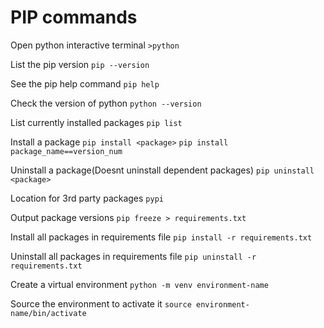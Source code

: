 # PIP commands
Open python interactive terminal
`>python` 

List the pip version
`pip --version`

See the pip help command
`pip help`

Check the version of python
`python --version`

List currently installed packages
`pip list`

Install a package
`pip install <package>`
`pip install package_name==version_num`

Uninstall a package(Doesnt uninstall dependent packages)
`pip uninstall <package>`

Location for 3rd party packages
`pypi`

Output package versions 
`pip freeze > requirements.txt`

Install all packages in requirements file
`pip install -r requirements.txt`

Uninstall all packages in requirements file
`pip uninstall -r requirements.txt`

Create a virtual environment
`python -m venv environment-name`

Source the environment to activate it
`source environment-name/bin/activate`

